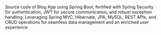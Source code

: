 Source code of Blog App using Spring Boot, fortified with Spring Security for authentication, JWT for secure communication, and robust exception handling. Leveraging Spring MVC, Hibernate, JPA, MySQL, REST APIs, and CRUD operations for seamless data management and an enriched user experience